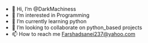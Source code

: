 - 👋 Hi, I’m @DarkMachiness
- 👀 I’m interested in Programming
- 🌱 I’m currently learning python
- 💞️ I’m looking to collaborate on python_based projects
- 📫 How to reach me Farshadsanei237@yahoo.com

<!---
DarkMachiness/DarkMachiness is a ✨ special ✨ repository because its `README.md` (this file) appears on your GitHub profile.
You can click the Preview link to take a look at your changes.
--->
